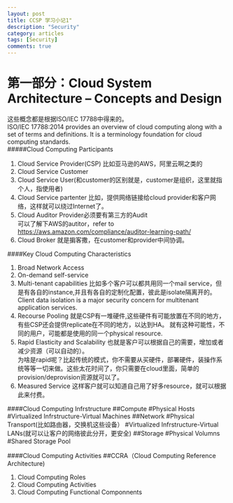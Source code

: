 ```yaml
---
layout: post
title: CCSP 学习小记1"
description: "Security"
category: articles
tags: [Security]
comments: true
---
```

第一部分：Cloud System Architecture – Concepts and Design
======
这些概念都是根据ISO/IEC 17788中得来的。</br>
ISO/IEC 17788:2014 provides an overview of cloud computing along with a set of terms and definitions. It is a terminology foundation for cloud computing standards.</br>
#####Cloud Computing Participants
1. Cloud Service Provider(CSP)
比如亚马逊的AWS，阿里云啊之类的
2. Cloud Service Customer
3. Cloud Service User(和customer的区别就是，customer是组织，这里就指个人，指使用者)
4. Cloud Service partenter
比如，提供网络链接给cloud provider和客户网络，这样就可以绕过Internet了。
5. Cloud Auditor
Provider必须要有第三方的Audit</br>
可以了解下AWS的autitor，refer to <https://aws.amazon.com/compliance/auditor-learning-path/>
6. Cloud Broker
就是掮客撒，在customer和provider中间协调。</br>

####Key Cloud Computing Characteristics
1. Broad Network Access
2. On-demand self-service
3. Multi-tenant capabilities
比如多个客户可以都共用同一个mail service，但是有各自的instance,并且有各自的定制化配置，彼此是isolate隔离开的。</br>
Client data isolation is a major security concern for multitenant application services.
4. Recourse Pooling
就是CSP有一堆硬件,这些硬件有可能放置在不同的地方，有些CSP还会提供replicate在不同的地方，以达到HA。 就有这种可能性，不同的用户，可能都是使用的同一个physical resource.
5. Rapid Elasticity and Scalability
也就是客户可以根据自己的需要，增加或者减少资源（可以自动的）。</br>
为啥是rapid呢？比起传统的模式，你不需要从买硬件，部署硬件，装操作系统等等一切来做。这些太花时间了，你只需要在cloud里面，简单的provision/deprovision资源就可以了。
6. Measured Service
这样客户就可以知道自己用了好多resource，就可以根据此来付费。

####Cloud Computing Infrstructure
##Compute
#Physical Hosts
#Virtualized Infrstructure-Virtual Machines
##Network
#Physical Transport(比如路由器，交换机这些设备）
#Virtualized Infrstructure-Virtual LANs(就可以让客户的网络彼此分开，更安全)
##Storage
#Physical Volumns
#Shared Storage Pool

####Cloud Computing Activities
##CCRA（Cloud Computing Reference Architecture)
1. Cloud Computing Roles
2. Cloud Computing Activities
3. Cloud Computing Functional Componnents